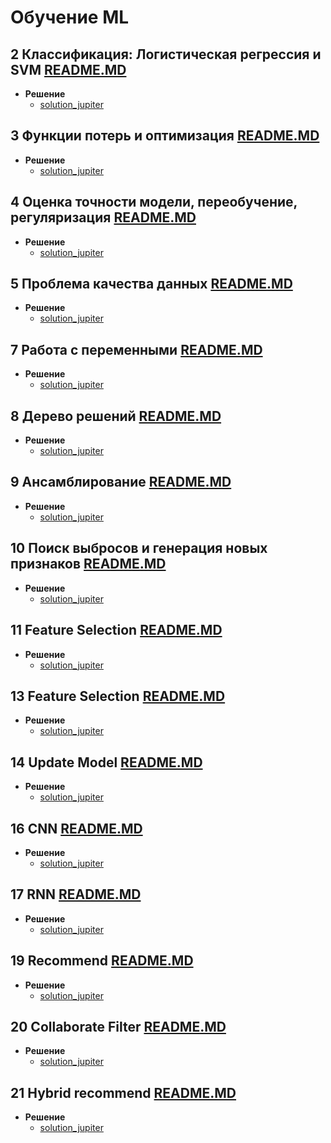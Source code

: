 # Обучение ML

## **2 Классификация: Логистическая регрессия и SVM** [README.MD](/task/2_logic_regression/README.MD)

* **Решение**
  * [solution_jupiter](task/2_logic_regression/2_logic_regression.ipynb)

## **3 Функции потерь и оптимизация**  [README.MD](/task/3_loss_function/README.MD)

* **Решение**
  * [solution_jupiter](task/3_loss_function/3_loss%20_function.ipynb)

## **4 Оценка точности модели, переобучение, регуляризация**  [README.MD](/task/4_Logres_affai/README.MD)

* **Решение**
  * [solution_jupiter](task/4_Logres_affai/4_Logres_affai.ipynb)

## **5 Проблема качества данных**  [README.MD](/task/5%20Problem_of_data_quality/README.MD)

* **Решение**
  * [solution_jupiter](task/5%20Problem_of_data_quality/lesson_5.ipynb)

## **7 Работа с переменными**  [README.MD](/task/7%20features/README.MD)

* **Решение**
  * [solution_jupiter](task/7%20features/7%20features.ipynb)

## **8 Дерево решений**  [README.MD](/task/8%20decision_trees/README.MD)

* **Решение**
  * [solution_jupiter](task/8%20decision_trees/8%20decision_trees.ipynb)

## **9 Ансамблирование**  [README.MD](/task/9%20ensamble/README.MD)

* **Решение**
  * [solution_jupiter](task/9%20ensamble/9%20ensamble.ipynb)

## **10 Поиск выбросов и генерация новых признаков**  [README.MD](task/10%20empty/README.MD)

* **Решение**
  * [solution_jupiter](task/10%20empty/10.ipynb)

## **11 Feature Selection**  [README.MD](task/11%20FutureSelection/README.MD)

* **Решение**
  * [solution_jupiter](task/11%20FutureSelection/11.ipynb)

## **13 Feature Selection**  [README.MD](task/13%20Claster/README.MD)

* **Решение**
  * [solution_jupiter](task/13%20Claster/13%20claster.ipynb)

## **14 Update Model**  [README.MD](task/14%20UpdateModel/README.MD)

* **Решение**
  * [solution_jupiter](task/14%20UpdateModel/14%20UpdateModel.ipynb)

## **16 CNN**   [README.MD](task/16_convolution_neural_network_CNN/README.MD)

* **Решение**
  * [solution_jupiter](task/16_convolution_neural_network_CNN/16_convolution_neural_network_CNN.ipynb)

## **17 RNN**   [README.MD](task/17_recurent_neural_network_RNN/README.MD)

* **Решение**
  * [solution_jupiter](task/17_recurent_neural_network_RNN/17_recurent_RNN.ipynb)

## **19 Recommend**  [README.MD](task/19_recommend_predict/README.MD)

* **Решение**
  * [solution_jupiter](task/19_recommend_predict/19_recommend_predict.ipynb)

## **20 Collaborate Filter** [README.MD](task/20_colaborare_filter/README.MD)

* **Решение**
  * [solution_jupiter](task/20_colaborare_filter/20_colaborate_filter.ipynb)

## **21 Hybrid recommend** [README.MD](task/21_hybrid_recommend/README.MD)

* **Решение**
  * [solution_jupiter](task/21_hybrid_recommend/21_hybrid_recommend.ipynb)